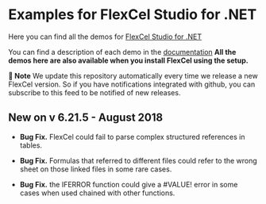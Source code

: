 ﻿# Examples for FlexCel Studio for .NET

Here you can find all the demos for [FlexCel Studio for .NET](http://www.tmssoftware.com/site/flexcelnet.asp)

You can find a description of each demo in the [documentation](http://www.tmssoftware.biz/flexcel/doc/net/index.html)
**All the demos here are also available when you install FlexCel using the setup.**

**:book: Note** We update this repository automatically every time we release a new FlexCel version. So if you have notifications integrated with github, you can subscribe to this feed to be notified of new releases.


## New on v 6.21.5 - August 2018


- **Bug Fix.** FlexCel could fail to parse complex structured references in tables.

- **Bug Fix.** Formulas that referred to different files could refer to the wrong sheet on those linked files in some rare cases.

- **Bug Fix.** the IFERROR function could give a #VALUE! error in some cases when used chained with other functions.

